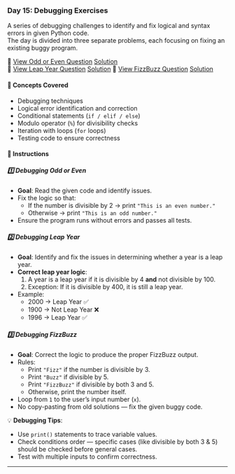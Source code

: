 ### Day 15: Debugging Exercises  
A series of debugging challenges to identify and fix logical and syntax errors in given Python code.  
The day is divided into three separate problems, each focusing on fixing an existing buggy program.

📄 [View Odd or Even Question](d13a.py) [Solution](d13a_sol.py)  
📄 [View Leap Year Question](d13b.py) [Solution](d13b_sol.py) 
📄 [View FizzBuzz Question](d13c.py) [Solution](d13c_sol.py)   

#### 🧠 Concepts Covered
- Debugging techniques  
- Logical error identification and correction  
- Conditional statements (`if / elif / else`)  
- Modulo operator (`%`) for divisibility checks  
- Iteration with loops (`for` loops)  
- Testing code to ensure correctness

#### 📝 Instructions

##### 1️⃣ Debugging Odd or Even
- **Goal**: Read the given code and identify issues.  
- Fix the logic so that:
  - If the number is divisible by 2 → print `"This is an even number."`
  - Otherwise → print `"This is an odd number."`  
- Ensure the program runs without errors and passes all tests.

##### 2️⃣ Debugging Leap Year
- **Goal**: Identify and fix the issues in determining whether a year is a leap year.  
- **Correct leap year logic**:
  1. A year is a leap year if it is divisible by 4 **and** not divisible by 100.  
  2. Exception: If it is divisible by 400, it is still a leap year.  
- Example:
  - 2000 → Leap Year ✅  
  - 1900 → Not Leap Year ❌  
  - 1996 → Leap Year ✅  

##### 3️⃣ Debugging FizzBuzz
- **Goal**: Correct the logic to produce the proper FizzBuzz output.  
- Rules:
  - Print `"Fizz"` if the number is divisible by 3.  
  - Print `"Buzz"` if divisible by 5.  
  - Print `"FizzBuzz"` if divisible by both 3 and 5.  
  - Otherwise, print the number itself.  
- Loop from `1` to the user’s input number (`x`).  
- No copy-pasting from old solutions — fix the given buggy code.

💡 **Debugging Tips**:
- Use `print()` statements to trace variable values.  
- Check conditions order — specific cases (like divisible by both 3 & 5) should be checked before general cases.  
- Test with multiple inputs to confirm correctness.

---
